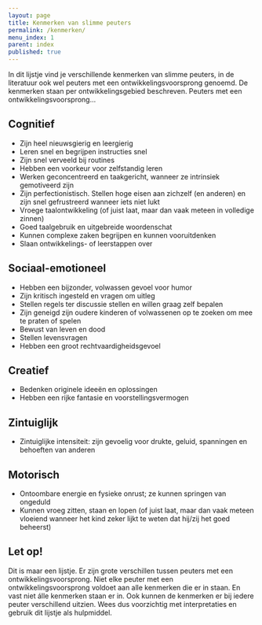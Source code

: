 ```yaml
---
layout: page
title: Kenmerken van slimme peuters
permalink: /kenmerken/
menu_index: 1
parent: index
published: true
---
```


In dit lijstje vind je verschillende kenmerken van slimme peuters, in de literatuur ook wel peuters met een ontwikkelingsvoorsprong genoemd. De kenmerken staan per ontwikkelingsgebied beschreven. Peuters met een ontwikkelingsvoorsprong...

## Cognitief
* Zijn heel nieuwsgierig en leergierig
* Leren snel en begrijpen instructies snel
* Zijn snel verveeld bij routines
* Hebben een voorkeur voor zelfstandig leren
* Werken geconcentreerd en taakgericht, wanneer ze intrinsiek gemotiveerd zijn 
* Zijn perfectionistisch. Stellen hoge eisen aan zichzelf (en anderen) en zijn snel gefrustreerd wanneer iets niet lukt
* Vroege taalontwikkeling (of juist laat, maar dan vaak meteen in volledige zinnen)
* Goed taalgebruik en uitgebreide woordenschat
* Kunnen complexe zaken begrijpen en kunnen vooruitdenken
* Slaan ontwikkelings- of leerstappen over

## Sociaal-emotioneel
* Hebben een bijzonder, volwassen gevoel voor humor
* Zijn kritisch ingesteld en vragen om uitleg
* Stellen regels ter discussie stellen en willen graag zelf bepalen 
* Zijn geneigd zijn oudere kinderen of volwassenen op te zoeken om mee te praten of spelen
* Bewust van leven en dood
* Stellen levensvragen
* Hebben een groot rechtvaardigheidsgevoel

## Creatief
* Bedenken originele ideeën en oplossingen
* Hebben een rijke fantasie en voorstellingsvermogen

## Zintuiglijk 
* Zintuiglijke intensiteit: zijn gevoelig voor drukte, geluid, spanningen en behoeften van anderen

## Motorisch
* Ontoombare energie en fysieke onrust; ze kunnen springen van ongeduld
* Kunnen vroeg zitten, staan en lopen (of juist laat, maar dan vaak meteen vloeiend wanneer het kind zeker lijkt te weten dat hij/zij het goed beheerst)

## Let op!
Dit is maar een lijstje. Er zijn grote verschillen tussen peuters met een ontwikkelingsvoorsprong.
Niet elke peuter met een ontwikkelingsvoorsprong voldoet aan alle kenmerken die er in staan.
En vast niet álle kenmerken staan er in. Ook kunnen de kenmerken er bij iedere peuter verschillend uitzien.
Wees dus voorzichtig met interpretaties en gebruik dit lijstje als hulpmiddel.
